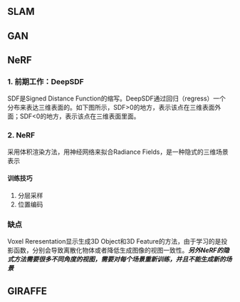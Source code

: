 ## SLAM
## GAN
## NeRF
### 1. 前期工作：DeepSDF
SDF是Signed Distance Function的缩写。DeepSDF通过回归（regress）一个分布来表达三维表面的。如下图所示，SDF>0的地方，表示该点在三维表面外面；SDF<0的地方，表示该点在三维表面里面。

### 2. NeRF
采用体积渲染方法，用神经网络来拟合Radiance Fields，是一种隐式的三维场景表示
#### 训练技巧
1. 分层采样
2. 位置编码

### 缺点
Voxel Reresentation显示生成3D Object和3D Feature的方法，由于学习的是投影函数，分别会导致离散化物体或者降低生成图像的视图一致性。***另外NeRF的隐式方法需要很多不同角度的视图，需要对每个场景重新训练，并且不能生成新的场景***
## GIRAFFE
